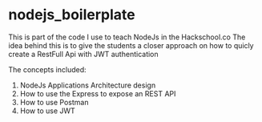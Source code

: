 # nodejs_boilerplate

This is part of the code I use to teach NodeJs in the Hackschool.co
The idea behind this is to give the students a closer approach on how to quicly create a RestFull Api with JWT authentication

The concepts included:

 
 1. NodeJs Applications Architecture design
 2. How to use the Express to expose an REST API
 3. How to use Postman
 4. How to use JWT
 
